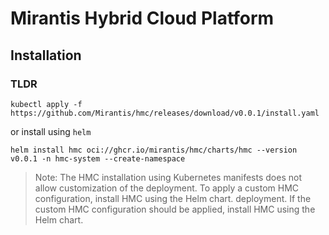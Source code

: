 # Mirantis Hybrid Cloud Platform

## Installation

### TLDR

    kubectl apply -f https://github.com/Mirantis/hmc/releases/download/v0.0.1/install.yaml

or install using `helm`

    helm install hmc oci://ghcr.io/mirantis/hmc/charts/hmc --version v0.0.1 -n hmc-system --create-namespace


> Note: The HMC installation using Kubernetes manifests does not allow customization of the deployment. To apply a custom HMC configuration, install HMC using the Helm chart.
> deployment. If the custom HMC configuration should be applied, install HMC using
> the Helm chart.